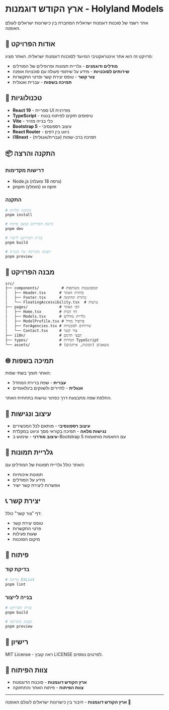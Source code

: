 # ארץ הקודש דוגמנות - Holyland Models

אתר רשמי של סוכנות דוגמנות ישראלית המחברת בין כישרונות ישראלים לעולם האופנה.

## 🌟 אודות הפרויקט

פרויקט זה הוא אתר אינטראקטיבי המיועד לסוכנות דוגמנות ישראלית. האתר מציג:
- **מודלים ודוגמנים** - גלריית תמונות ופרופילים של המודלים
- **שירותים לסוכנויות** - מידע על שיתופי פעולה עם סוכנויות אופנה
- **צור קשר** - טופס יצירת קשר ופרטי התקשרות
- **תמיכה בשפות** - עברית ואנגלית

## 🚀 טכנולוגיות

- **React 19** - ספריית UI מודרנית
- **TypeScript** - טיפוסים חזקים לפיתוח בטוח
- **Vite** - כלי בנייה מהיר
- **Bootstrap 5** - עיצוב רספונסיבי
- **React Router** - ניווט בין דפים
- **i18next** - תמיכה ברב-שפות (עברית/אנגלית)

## 📦 התקנה והרצה

### דרישות מקדימות
- Node.js (גרסה 18 ומעלה)
- pnpm (מומלץ) או npm

### התקנה
```bash
# התקנת תלויות
pnpm install

# הרצת הפרויקט במצב פיתוח
pnpm dev

# בניית הפרויקט לייצור
pnpm build

# תצוגה מקדימה של הבנייה
pnpm preview
```

## 📁 מבנה הפרויקט

```
src/
├── components/          # קומפוננטות משותפות
│   ├── Header.tsx      # כותרת האתר
│   ├── Footer.tsx      # כותרת תחתונה
│   └── FloatingAccessibility.tsx  # נגישות
├── pages/              # דפי האתר
│   ├── Home.tsx        # דף הבית
│   ├── Models.tsx      # גלריית מודלים
│   ├── ModelProfile.tsx # פרופיל מודל
│   ├── ForAgencies.tsx # שירותים לסוכנויות
│   └── Contact.tsx     # צור קשר
├── i18n/               # קבצי תרגום
├── types/              # הגדרות TypeScript
└── assets/             # משאבים (תמונות, אייקונים)
```

## 🌐 תמיכה בשפות

האתר תומך בשתי שפות:
- **עברית** - שפת ברירת המחדל
- **אנגלית** - לתיירים ולשווקים בינלאומיים

החלפת שפה מתבצעת דרך כפתור נגישות בתחתית האתר.

## 🎨 עיצוב ונגישות

- **עיצוב רספונסיבי** - מותאם לכל המכשירים
- **נגישות מלאה** - תמיכה בקוראי מסך וניווט במקלדת
- **עיצוב מודרני** - שימוש ב-Bootstrap 5 עם התאמות מותאמות

## 📸 גלריית תמונות

האתר כולל גלריית תמונות של המודלים עם:
- תמונות איכותיות
- מידע על המודלים
- אפשרות ליצירת קשר ישיר

## 📞 יצירת קשר

דף "צור קשר" כולל:
- טופס יצירת קשר
- פרטי התקשרות
- שעות פעילות
- מיקום הסוכנות

## 🔧 פיתוח

### בדיקת קוד
```bash
# בדיקת ESLint
pnpm lint
```

### בנייה לייצור
```bash
# בניית הפרויקט
pnpm build

# תצוגה מקדימה
pnpm preview
```

## 📄 רישיון

MIT License - ראה קובץ LICENSE לפרטים נוספים.

## 👥 צוות הפיתוח

- **ארץ הקודש דוגמנות** - סוכנות הדוגמנות
- **צוות הפיתוח** - פיתוח האתר והתחזוקה

---

**ארץ הקודש דוגמנות** - חיבור בין כישרונות ישראלים לעולם האופנה 🌟
